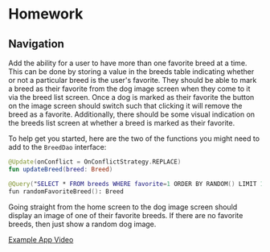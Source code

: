 # Homework

## Navigation

Add the ability for a user to have more than one favorite breed at a time.  This can be done by storing a value in the breeds table indicating whether or not a particular breed is the user's favorite.  They should be able to mark a breed as their favorite from the dog image screen when they come to it via the breed list screen.  Once a dog is marked as their favorite the button on the image screen should switch such that clicking it will remove the breed as a favorite.  Additionally, there should be some visual indication on the breeds list screen at whether a breed is marked as their favorite.

To help get you started, here are the two of the functions you might need to add to the `BreedDao` interface:

```Kotlin
@Update(onConflict = OnConflictStrategy.REPLACE)
fun updateBreed(breed: Breed)

@Query("SELECT * FROM breeds WHERE favorite=1 ORDER BY RANDOM() LIMIT 1")
fun randomFavoriteBreed(): Breed
```

Going straight from the home screen to the dog image screen should display an image of one of their favorite breeds.  If there are no favorite breeds, then just show a random dog image.

[Example App Video](./day_11_homework.webm)
